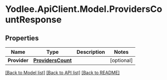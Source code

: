 # Yodlee.ApiClient.Model.ProvidersCountResponse

## Properties

Name | Type | Description | Notes
------------ | ------------- | ------------- | -------------
**Provider** | [**ProvidersCount**](ProvidersCount.md) |  | [optional] 

[[Back to Model list]](../README.md#documentation-for-models) [[Back to API list]](../README.md#documentation-for-api-endpoints) [[Back to README]](../README.md)

